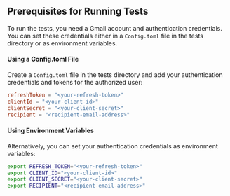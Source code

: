 ## Prerequisites for Running Tests

To run the tests, you need a Gmail account and authentication credentials. You can set these credentials either in a `Config.toml` file in the tests directory or as environment variables.

#### Using a Config.toml File

Create a `Config.toml` file in the tests directory and add your authentication credentials and tokens for the authorized user:

```toml
refreshToken = "<your-refresh-token>"
clientId = "<your-client-id>"
clientSecret = "<your-client-secret>"
recipient = "<recipient-email-address>"
```

#### Using Environment Variables

Alternatively, you can set your authentication credentials as environment variables:
```bash
export REFRESH_TOKEN="<your-refresh-token>"
export CLIENT_ID="<your-client-id>"
export CLIENT_SECRET="<your-client-secret>"
export RECIPIENT="<recipient-email-address>"
```
